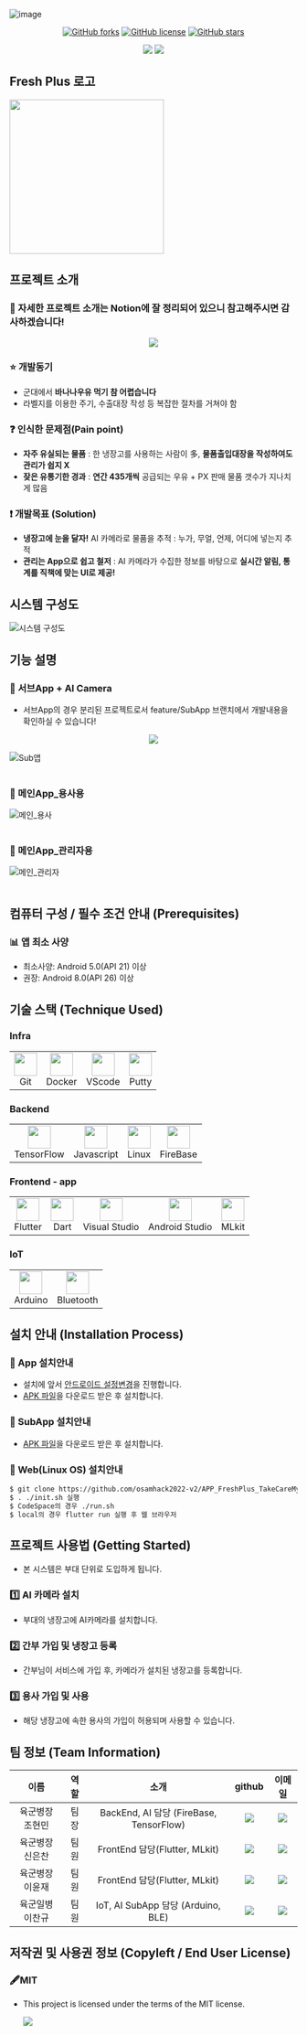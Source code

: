 <!--
# 냉장고를 부탁해
### 쉽고 철저한 신선식품 관리시스템
-->
![image](https://github.com/osamhack2022-v2/APP_FreshPlus_TakeCareMyRefrigerator/blob/main/For_readme/cover_test4.PNG)

</p>
<p align="center">
<a href="https://github.com/osamhack2022/APP_FreshPlus_TakeCareMyRefrigerator/network"><img alt="GitHub forks" src="https://img.shields.io/github/forks/osamhack2022/APP_FreshPlus_TakeCareMyRefrigerator?style=for-the-badge"></a>
<a href="https://github.com/osamhack2022/APP_FreshPlus_TakeCareMyRefrigerator/blob/main/LICENSE"><img alt="GitHub license" src="https://img.shields.io/github/license/osamhack2022/APP_FreshPlus_TakeCareMyRefrigerator?style=for-the-badge"></a>
<a href="https://github.com/osamhack2022/APP_FreshPlus_TakeCareMyRefrigerator/stargazers"><img alt="GitHub stars" src="https://img.shields.io/github/stars/osamhack2022/APP_FreshPlus_TakeCareMyRefrigerator?style=for-the-badge"></a>
</p>
</p>
<p align="center">
	<a href="https://github.com/osamhack2022-v2/APP_FreshPlus_TakeCareMyRefrigerator/blob/main/For_readme/%EB%B0%9C%ED%91%9C%EC%9E%90%EB%A3%8C.pdf"><img src='https://img.shields.io/badge/Document-yellow?style=for-the-badge'></a>
	<a href="유튜브링크"><img src='https://img.shields.io/badge/VIDEO-yellow?style=for-the-badge'></a>
</p>

<!--
</p>
<p align="center">
   <div align="center"> <img src="https://github.com/osamhack2022-v2/APP_FreshPlus_TakeCareMyRefrigerator/blob/main/For_readme/git-icon.png" width="270" height="270"/> </div>
   <div align="center"> <strong> Fresh Plus 로고 </strong>  </div>
</p>
-->
## Fresh Plus 로고
</p>
<p align="left">
   <div align="left"> <img src="https://github.com/osamhack2022-v2/APP_FreshPlus_TakeCareMyRefrigerator/blob/main/For_readme/git-icon.png" width="270" height="270"/> </div>
</p>



## 프로젝트 소개
### 🐤 자세한 프로젝트 소개는 Notion에 잘 정리되어 있으니 참고해주시면 감사하겠습니다!
</p>
<p align="center">
	<a href="https://stellar-cast-38c.notion.site/a880bf0b20ce479981335c4734afd2e8"><img src='https://img.shields.io/badge/Notion-yellow?style=for-the-badge'></a>
</p>

### :star: 개발동기
- 군대에서 **바나나우유 먹기 참 어렵습니다**
- 라벨지를 이용한 주기, 수출대장 작성 등 복잡한 절차를 거쳐야 함
### :question: 인식한 문제점(Pain point)
- **자주 유실되는 물품** : 한 냉장고를 사용하는 사람이 多, **물품출입대장을 작성하여도 관리가 쉽지 X**
- **잦은 유통기한 경과** : **연간 435개씩** 공급되는 우유 + PX 판매 물품 갯수가 지나치게 많음
### :exclamation: 개발목표 (Solution)
- **냉장고에 눈을 달자!** AI 카메라로 물품을 추적 : 누가, 무얼, 언제, 어디에 넣는지 추적
- **관리는 App으로 쉽고 철저** : AI 카메라가 수집한 정보를 바탕으로 **실시간 알림, 통계를 직책에 맞는 UI로 제공!**


## 시스템 구성도

![시스템 구성도](https://github.com/osamhack2022-v2/APP_FreshPlus_TakeCareMyRefrigerator/blob/main/For_readme/%EC%8B%9C%EC%8A%A4%ED%85%9C%20%EA%B5%AC%EC%83%81%EB%8F%84.PNG)


## 기능 설명
### 📸 서브App + AI Camera
- 서브App의 경우 분리된 프로젝트로서 feature/SubApp 브랜치에서 개발내용을 확인하실 수 있습니다!
</p>
<p align="center">
	<a href="https://github.com/osamhack2022-v2/APP_FreshPlus_TakeCareMyRefrigerator/tree/feature/SubApp"><img src='https://img.shields.io/badge/SubApp-yellow?style=for-the-badge'></a>
</p>

![Sub앱](https://github.com/osamhack2022-v2/APP_FreshPlus_TakeCareMyRefrigerator/blob/main/For_readme/SubappFlow2.PNG)<br><br>
### 🐤 메인App_용사용
![메인_용사](https://github.com/osamhack2022-v2/APP_FreshPlus_TakeCareMyRefrigerator/blob/main/For_readme/%EA%B8%B0%EB%8A%A5_%EC%9A%A9%EC%82%AC.PNG)<br><br>
### 🐔 메인App_관리자용
![메인_관리자](https://github.com/osamhack2022-v2/APP_FreshPlus_TakeCareMyRefrigerator/blob/main/For_readme/%EA%B8%B0%EB%8A%A5_%EA%B4%80%EB%A6%AC%EC%9E%90.PNG)<br><br>


## 컴퓨터 구성 / 필수 조건 안내 (Prerequisites)

### 📊 앱 최소 사양
- 최소사양: Android 5.0(API 21) 이상
- 권장: Android 8.0(API 26) 이상

## 기술 스택 (Technique Used)  
### Infra
<table><tbody>
 <tr>
  <td>
   <div align="center"> <img src="https://cdn.jsdelivr.net/gh/devicons/devicon/icons/github/github-original.svg" width="40" height="40"/> <br>Git</div>
  </td>
  <td>
   <div align="center"><img src="https://cdn.jsdelivr.net/gh/devicons/devicon/icons/docker/docker-original.svg" width="40" height="40"/><br>Docker</div>
  </td>
  <td>
   <div align="center"><img src="https://cdn.jsdelivr.net/gh/devicons/devicon/icons/vscode/vscode-original.svg" width="40" height="40"/><br>VScode</div>
  </td>
<td>
   <div align="center"><img src="https://cdn.jsdelivr.net/gh/devicons/devicon/icons/putty/putty-original.svg" width="40" height="40"/><br>Putty</div>
  </td>
 </tr>
 </tbody></table>
 
### Backend
<table><tbody>
 <tr>
  <td>
   <div align="center"><img src="https://cdn.jsdelivr.net/gh/devicons/devicon/icons/tensorflow/tensorflow-original.svg" width="40" height="40"/><br>TensorFlow</div>
  </td>
    <td>
   <div align="center"><img src="https://cdn.jsdelivr.net/gh/devicons/devicon/icons/javascript/javascript-original.svg" width="40" height="40"/><br>Javascript</div>
  </td>
      <td>
   <div align="center"><img src="https://cdn.jsdelivr.net/gh/devicons/devicon/icons/linux/linux-original.svg" width="40" height="40"/><br>Linux</div>
  </td>
<td>
   <div align="center"><img src="https://github.com/osamhack2022-v2/APP_FreshPlus_TakeCareMyRefrigerator/blob/main/For_readme/firebase.png" width="40" height="40"/><br>FireBase</div>
  </td>  
  </tr>
 </tbody></table>
 
### Frontend - app
<table><tbody>
 <tr>
  <td>
   <div align="center"> <img src="https://cdn.jsdelivr.net/gh/devicons/devicon/icons/flutter/flutter-original.svg" width="40" height="40"/> <br>Flutter</div>
  </td>
  <td>
   <div align="center"><img src="https://cdn.jsdelivr.net/gh/devicons/devicon/icons/dart/dart-original.svg" width="40" height="40"/><br>Dart</div>
  </td>    
<td>
   <div align="center"><img src="https://cdn.jsdelivr.net/gh/devicons/devicon/icons/visualstudio/visualstudio-plain.svg" width="40" height="40"/><br>Visual Studio</div>
  </td> 
<td>
   <div align="center"><img src="https://cdn.jsdelivr.net/gh/devicons/devicon/icons/androidstudio/androidstudio-original.svg" width="40" height="40"/><br>Android Studio</div>
  </td>  
<td>
   <div align="center"><img src="https://github.com/osamhack2022-v2/APP_FreshPlus_TakeCareMyRefrigerator/blob/main/For_readme/mlkit.png" width="40" height="40"/><br>MLkit</div>
  </td>  
 </tr>
 </tbody></table>
 
 ### IoT
<table><tbody>
 <tr>
  <td>
   <div align="center"> <img src="https://cdn.jsdelivr.net/gh/devicons/devicon/icons/arduino/arduino-original.svg" width="40" height="40"/> <br>Arduino</div>
  </td>
<td>
   <div align="center"> <img src="https://github.com/osamhack2022-v2/APP_FreshPlus_TakeCareMyRefrigerator/blob/main/For_readme/bluetooth.png" width="40" height="40"/> <br>Bluetooth</div>
  </td>
 </tr>
 </tbody></table>


## 설치 안내 (Installation Process)

### 🌱 App 설치안내
- 설치에 앞서 [안드로이드 설정변경](https://ko.wikihow.com/%EC%95%88%EB%93%9C%EB%A1%9C%EC%9D%B4%EB%93%9C%EC%97%90-APK-%ED%8C%8C%EC%9D%BC-%EC%84%A4%EC%B9%98%ED%95%98%EB%8A%94-%EB%B0%A9%EB%B2%95)을 진행합니다.
- [APK 파일](https://drive.google.com/file/d/1FhftjYVA-8gTrOuJMNskY1QHqqWs2P-O/view?usp=share_link)을 다운로드 받은 후 설치합니다.

### 🌱 SubApp 설치안내
- [APK 파일](https://drive.google.com/file/d/1N5xXQBwKO0hkfo59OYJjdYhAtsjE5vzZ/view?usp=sharing)을 다운로드 받은 후 설치합니다.

### 🌱 Web(Linux OS) 설치안내

```bash
$ git clone https://github.com/osamhack2022-v2/APP_FreshPlus_TakeCareMyRefrigerator.git
$ . ./init.sh 실행
$ CodeSpace의 경우 ./run.sh
$ local의 경우 flutter run 실행 후 웹 브라우저 
```
 
## 프로젝트 사용법 (Getting Started)

- 본 시스템은 부대 단위로 도입하게 됩니다.
### 1️⃣ AI 카메라 설치
- 부대의 냉장고에 AI카메라를 설치합니다.

### 2️⃣ 간부 가입 및 냉장고 등록
- 간부님이 서비스에 가입 후, 카메라가 설치된 냉장고를 등록합니다.

### 3️⃣ 용사 가입 및 사용
- 해당 냉장고에 속한 용사의 가입이 허용되며 사용할 수 있습니다.

 
## 팀 정보 (Team Information)
|이름|역할|소개|github|이메일
|:-------:|:---:|:---------:|:---:|:---:|
|육군병장 조현민|팀장|BackEnd, AI 담당 (FireBase, TensorFlow)|<a href="https://github.com/hmc0105"> <img src="http://img.shields.io/badge/-green?style=social&logo=github"/>|<a href="mailto:hmc0105@kaist.ac.kr"> <img src="https://img.shields.io/badge/hmc0105@kaist.ac.kr-green?logo=gmail&style=social">
|육군병장 신은찬|팀원|FrontEnd 담당(Flutter, MLkit)|<a href="https://github.com/EunChan719"> <img src="http://img.shields.io/badge/-green?style=social&logo=github"/> |<a href="mailto:lovesin719@naver.com"> <img src="https://img.shields.io/badge/lovesin719@naver.com-green?logo=gmail&style=social">
|육군병장 이윤재|팀원|FrontEnd 담당(Flutter, MLkit)|<a href="https://github.com/leedbswo107"> <img src="http://img.shields.io/badge/-green?style=social&logo=github"/> |<a href="mailto:ljyu1@naver.com"> <img src="https://img.shields.io/badge/ljyu1@naver.com-green?logo=gmail&style=social">
|육군일병 이찬규|팀원|IoT, AI SubApp 담당 (Arduino, BLE)|<a href="https://github.com/Tim-Lee0001"> <img src="http://img.shields.io/badge/-green?style=social&logo=github"/> |<a href="mailto:lck3365@kaist.ac.kr"> <img src="https://img.shields.io/badge/lck3365@kaist.ac.kr-green?logo=gmail&style=social">

## 저작권 및 사용권 정보 (Copyleft / End User License)
### 🖋️MIT 
- This project is licensed under the terms of the MIT license. <p align="Left">
	<a href="https://github.com/osamhack2022-v2/APP_FreshPlus_TakeCareMyRefrigerator/blob/main/For_readme/license.md"><img src='https://img.shields.io/badge/License Detail-green?style=for-the-badge'></a>
</p>


